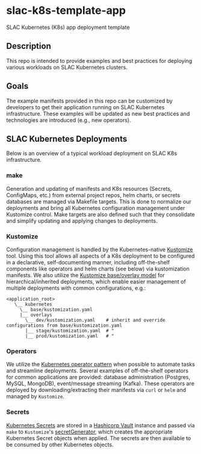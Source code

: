 # slac-k8s-template-app
SLAC Kubernetes (K8s) app deployment template

## Description
This repo is intended to provide examples and best practices for deploying various workloads on SLAC Kubernetes clusters.

## Goals
The example manifests provided in this repo can be customized by developers to get their application running on SLAC Kubernetes infrastructure. These examples will be updated as new best practices and technologies are introduced (e.g., new operators).

## SLAC Kubernetes Deployments

Below is an overview of a typical workload deployment on SLAC K8s infrastructure.

### make
Generation and updating of manifests and K8s resources (Secrets, ConfigMaps, etc.) from external project repos, helm charts, or secrets databases are managed via Makefile targets. This is done to normalize our deployments and bring all Kubernetes configuration management under Kustomize control. Make targets are also defined such that they consolidate and simplify updating and applying changes to deployments.

### Kustomize
Configuration management is handled by the Kubernetes-native [Kustomize](https://kubernetes.io/docs/tasks/manage-kubernetes-objects/kustomization/) tool. Using this tool allows all aspects of a K8s deployment to be configured in a declarative, self-documenting manner, including off-the-shelf components like operators and helm charts (see below) via kustomization manifests. We also utilize the [Kustomize base/overlay model](https://kubernetes.io/docs/tasks/manage-kubernetes-objects/kustomization/#bases-and-overlays) for hierarchical/inherited deployments, which enable easier management of multiple deployments with common configurations, e.g.:

```
<application_root>
   \__ kubernetes
     \__ base/kustomization.yaml
     |__ overlays
       \__ dev/kustomization.yaml    # inherit and override configurations from base/kustomization.yaml
       |__ stage/kustomization.yaml  # "
       |__ prod/kustomization.yaml   # "
```

### Operators
We utilize the [Kubernetes operator pattern](https://kubernetes.io/docs/concepts/extend-kubernetes/operator/) when possible to automate tasks and streamline deployments. Several examples of off-the-shelf operators for common applications are provided: database administration (Postgres, MySQL, MongoDB), event/message streaming (Kafka). These operators are deployed by downloading/extracting their manifests via `curl` or `helm` and managed by `Kustomize`.

### Secrets
[Kubernetes Secrets](https://kubernetes.io/docs/concepts/configuration/secret/) are stored in a [Hashicorp Vault](https://developer.hashicorp.com/vault/docs/what-is-vault) instance and passed via `make` to `Kustomize`'s [secretGenerator](https://kubernetes.io/docs/tasks/configmap-secret/managing-secret-using-kustomize/#create-the-kustomization-file), which creates the appropriate Kubernetes Secret objects when applied. The secrets are then available to be consumed by other Kubernetes objects.
